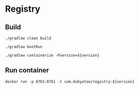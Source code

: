 # Registry

## Build

`./gradlew clean build`

`./gradlew bootRun`

`./gradlew containerize -Pversion=${version}`

## Run container

`docker run -p 8761:8761 -t com.dubyatoo/registry:${version}`
